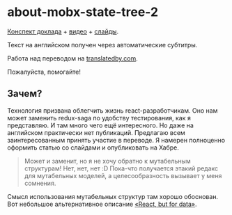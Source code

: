 # about-mobx-state-tree-2

[Конспект доклада](https://github.com/comerc/about-mobx-state-tree-2/blob/master/TEXT.md) + [видео](https://www.youtube.com/watch?v=rwqwwn_46kA) + [слайды](http://tree.surge.sh/#1).

Текст на английском получен через автоматические субтитры. 

Работа над переводом на [translatedby.com](http://translatedby.com/you/next-generation-state-management/). 

Пожалуйста, помогайте!

## Зачем?

Технология призвана облегчить жизнь react-разработчикам. Оно нам может заменить redux-saga по удобству тестирования, как я представляю. И там много чего ещё интересного. Но даже на английском практически нет публикаций. Предлагаю всем заинтересованным принять участие в переводе. Я намерен полноценно оформить статью со слайдами и опубликовать на Хабре.

> Может и заменит, но я не хочу обратно к мутабельным структурам! Нет, нет, нет :D 
Пока-что получается этакий редакс для мутабельных моделей, а целесообразность вызывает у меня сомнения.

Смысл использования мутабельных структур там хорошо обоснован. Вот небольшое альтернативное описание [«React, but for data»](http://danielearwicker.github.io/json_mobx_Like_React_but_for_Data_Part_2_.html).